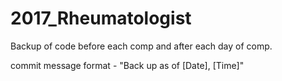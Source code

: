 # 2017_Rheumatologist
Backup of code before each comp and after each day of comp.

commit message format - "Back up as of [Date], [Time]"
